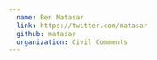 ```yaml
---
  name: Ben Matasar
  link: https://twitter.com/matasar
  github: matasar
  organization: Civil Comments
---
```

